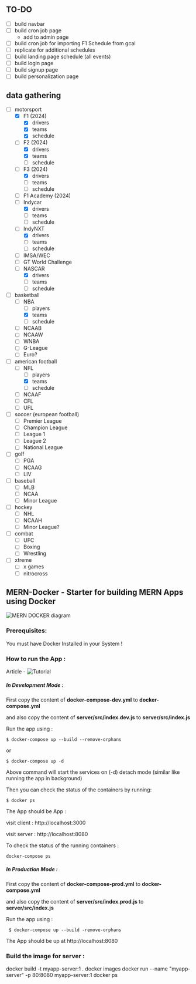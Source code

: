 ## TO-DO 
 - [ ] build navbar
 - [ ] build cron job page
    * add to admin page
 - [ ] build cron job for importing F1 Schedule from gcal
 - [ ] replicate for additional schedules
 - [ ] build landing page schedule (all events)
 - [ ] build login page
 - [ ] build signup page
 - [ ] build personalization page

## data gathering
 - [ ] motorsport
   - [x] F1 (2024)
      - [x] drivers
      - [x] teams
      - [x] schedule
   - [ ] F2 (2024)
      - [x] drivers
      - [x] teams
      - [ ] schedule
   - [ ] F3 (2024)
      - [x] drivers
      - [ ] teams
      - [ ] schedule
   - [ ] F1 Academy (2024)
   - [ ] Indycar
      - [x] drivers
      - [ ] teams
      - [ ] schedule
   - [ ] IndyNXT
      - [x] drivers
      - [ ] teams
      - [ ] schedule
   - [ ] IMSA/WEC
   - [ ] GT World Challenge
   - [ ] NASCAR
      - [x] drivers
      - [ ] teams
      - [ ] schedule
 - [ ] basketball
   - [ ] NBA
      - [ ] players
      - [x] teams
      - [ ] schedule
   - [ ] NCAAB
   - [ ] NCAAW
   - [ ] WNBA
   - [ ] G-League
   - [ ] Euro?
 - [ ] american football
   - [ ] NFL
      - [ ] players
      - [x] teams
      - [ ] schedule
   - [ ] NCAAF
   - [ ] CFL
   - [ ] UFL
 - [ ] soccer (european football)
   - [ ] Premier League
   - [ ] Champion League
   - [ ] League 1
   - [ ] League 2
   - [ ] National League
 - [ ] golf
   - [ ] PGA
   - [ ] NCAAG
   - [ ] LIV
 - [ ] baseball
   - [ ] MLB
   - [ ] NCAA
   - [ ] Minor League
 - [ ] hockey
   - [ ] NHL
   - [ ] NCAAH
   - [ ] Minor League?
 - [ ] combat
   - [ ] UFC
   - [ ] Boxing
   - [ ] Wrestling
 - [ ] xtreme
   - [ ] x games
   - [ ] nitrocross

## MERN-Docker - Starter for building MERN Apps using Docker

![MERN DOCKER diagram](https://github.com/sujaykundu777/mern-docker/blob/master/3-tier-diagram.png?raw=true)
### Prerequisites:

You must have Docker Installed in your System !

### How to run the App :

Article - ![Tutorial](https://dev.to/sujaykundu777/utilizing-the-power-of-docker-while-building-mern-apps-using-mern-docker-4olb)

##### In Development Mode :

First copy the content of **docker-compose-dev.yml** to **docker-compose.yml**

and also copy the content of **server/src/index.dev.js** to **server/src/index.js**

Run the app using :

`$ docker-compose up --build --remove-orphans`

or

`$ docker-compose up -d`

Above command will start the services on (-d) detach mode (similar like running the app in background)

Then you can check the status of the containers by running:

`$ docker ps`

The App should be App :

visit client : http://localhost:3000

visit server : http://localhost:8080

To check the status of the running containers :

`docker-compose ps`

##### In Production Mode :

First copy the content of **docker-compose-prod.yml** to **docker-compose.yml**

and also copy the content of **server/src/index.prod.js** to **server/src/index.js**

Run the app using :

` $ docker-compose up --build -remove-orphans`

The App should be up at http://localhost:8080

### Build the image for server :
docker build -t myapp-server:1 .
docker images
docker run --name "myapp-server" -p 80:8080 myapp-server:1
docker ps